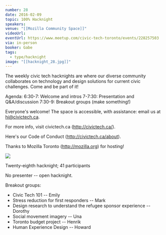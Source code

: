 ```yaml
---
number: 28
date: 2016-02-09
topic: 100% Hacknight
speakers:
venue: "[[Mozilla Community Space]]"
videoUrl:
eventUrl: https://www.meetup.com/civic-tech-toronto/events/228257503
via: in-person
booker: Gabe
tags:
  - type/hacknight
image: "[[hacknight_28.jpg]]"
---
```


The weekly civic tech hacknights are where our diverse community collaborates on technology and design solutions for current civic challenges. Come and be part of it!

Agenda:
6:30-7: Welcome and intros
7-7:30: Presentation and Q&A/discussion
7:30-9: Breakout groups (make something!)

Everyone's welcome! The space is accessible, with assistance: email us at hi@civictech.ca.

For more info, visit civictech.ca (http://civictech.ca/).

Here's our Code of Conduct (http://civictech.ca/about).

Thanks to Mozilla Toronto (http://mozilla.org) for hosting!



![](https://mlydg0vejq30.i.optimole.com/w:465/h:620/q:mauto/f:best/https://civictech.ca/wp-content/uploads/2016/02/IMG_20160209_203145.jpg)

Twenty-eighth hacknight; 41 participants

No presenter -- open hacknight.

Breakout groups:
-   Civic Tech 101 -- Emily
-   Stress reduction for first responders -- Mark
-   Design research to understand the refugee sponsor experience -- Dorothy
-   Social movement imagery -- Una
-   Toronto budget project -- Henrik
-   Human Experience Design -- Howard
